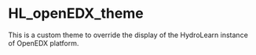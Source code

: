 # HL_openEDX_theme
This is a custom theme to override the display of the HydroLearn instance of OpenEDX platform.

